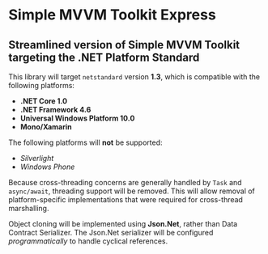 # Simple MVVM Toolkit Express

## Streamlined version of Simple MVVM Toolkit targeting the .NET Platform Standard

This library will target `netstandard` version **1.3**, which is compatible with the following platforms:
- **.NET Core 1.0**
- **.NET Framework 4.6**
- **Universal Windows Platform 10.0**
- **Mono/Xamarin**

The following platforms will **not** be supported:
- *Silverlight*
- *Windows Phone*

Because cross-threading concerns are generally handled by `Task` and `async/await`, threading support will be removed.
This will allow removal of platform-specific implementations that were required for cross-thread marshalling.

Object cloning will be implemented using **Json.Net**, rather than Data Contract Serializer.
The Json.Net serializer will be configured *programmatically* to handle cyclical references.
